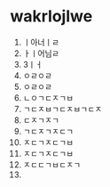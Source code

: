 # wakrlojlwe
1. ㅣ아너ㅣㄹ
2. ㅏㅣ어님ㄹ
3. 3ㅣㅓ
4. ㅇㄹㅇㄹ
5. ㅇㄹㅇㄹ
6. ㄴㅇㄱㄷㅈㄱㅂ
7. ㄱㄷㅈㅂㄱㄷㅈㅂㄱㄷㅈ
8. ㄷㅈㄱㅈㄱ
9. ㄱㄷㅈㄱㅈㄷㄱ
10. ㅈㄷㄱㅈㄷㄱㅂ
11. ㅈㄷㄱㅈㄷㄱㅂ
12. ㅈㄷㄷㄱㅂㄷㅈㄱ
13. 